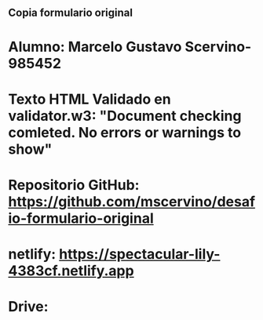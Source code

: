 ## Copia formulario original

# Alumno: Marcelo Gustavo Scervino-985452

# Texto HTML Validado en validator.w3: "Document checking comleted. No errors or warnings to show"

# Repositorio GitHub: https://github.com/mscervino/desafio-formulario-original

# netlify: https://spectacular-lily-4383cf.netlify.app

# Drive:

```

```
